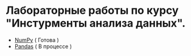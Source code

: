 # Лабораторные работы по курсу "Инстурменты анализа данных".
- [NumPy](https://github.com/yaroslavtsepkov/datanalysistools/tree/main/numpy) ( Готова ) 
- [Pandas](https://github.com/yaroslavtsepkov/datanalysistools/tree/main/pandas) ( В процессе ) 
